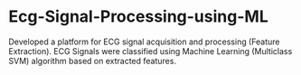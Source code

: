 # Ecg-Signal-Processing-using-ML
Developed a platform for ECG signal acquisition and processing (Feature Extraction). 
ECG Signals were classified using Machine Learning (Multiclass SVM) algorithm based on extracted features.
